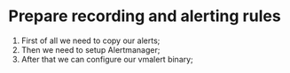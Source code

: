 # Prepare recording and alerting rules

1. First of all we need to copy our alerts;
2. Then we need to setup Alertmanager;
3. After that we can configure our vmalert binary;

